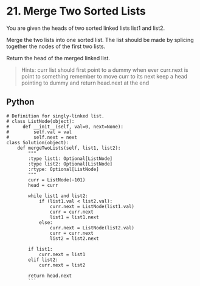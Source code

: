 # 21. Merge Two Sorted Lists
You are given the heads of two sorted linked lists list1 and list2.

Merge the two lists into one sorted list. The list should be made by splicing together the nodes of the first two lists.

Return the head of the merged linked list.

>Hints:
curr list should first point to a dummy
when ever curr.next is point to something remember to move curr to its next
keep a head pointing to dummy and return head.next at the end

## Python
```
# Definition for singly-linked list.
# class ListNode(object):
#     def __init__(self, val=0, next=None):
#         self.val = val
#         self.next = next
class Solution(object):
    def mergeTwoLists(self, list1, list2):
        """
        :type list1: Optional[ListNode]
        :type list2: Optional[ListNode]
        :rtype: Optional[ListNode]
        """
        curr = ListNode(-101)
        head = curr

        while list1 and list2:
            if (list1.val < list2.val):
                curr.next = ListNode(list1.val)
                curr = curr.next
                list1 = list1.next
            else:
                curr.next = ListNode(list2.val)
                curr = curr.next
                list2 = list2.next

        if list1:
            curr.next = list1
        elif list2:
            curr.next = list2

        return head.next
        ```
